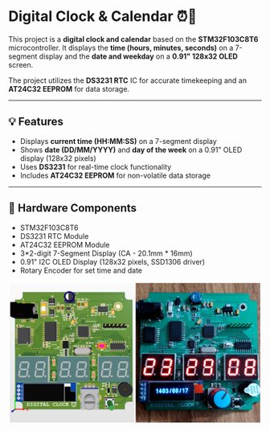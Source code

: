 # Digital Clock & Calendar ⏰📆

This project is a **digital clock and calendar** based on the **STM32F103C8T6** microcontroller. It displays the **time (hours, minutes, seconds)** on a 7-segment display and the **date and weekday** on a **0.91" 128x32 OLED** screen.

The project utilizes the **DS3231 RTC** IC for accurate timekeeping and an **AT24C32 EEPROM** for data storage.

---

## 💡 Features

- Displays **current time (HH:MM:SS)** on a 7-segment display
- Shows **date (DD/MM/YYYY)** and **day of the week** on a 0.91" OLED display (128x32 pixels)
- Uses **DS3231** for real-time clock functionality
- Includes **AT24C32 EEPROM** for non-volatile data storage

---

## 🔧 Hardware Components

- STM32F103C8T6
- DS3231 RTC Module
- AT24C32 EEPROM Module
- 3*2-digit 7-Segment Display (CA - 20.1mm * 16mm)
- 0.91" I2C OLED Display (128x32 pixels, SSD1306 driver)
- Rotary Encoder for set time and date

![Digital-Clock](Images/Digital-Clock7.png)





